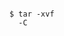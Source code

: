 <!-- usedin: [ _includes/_inlines/AddOns/common/database-backups/database-backups_restore-backup-v1.md] -->

```

$ tar -xvf 
  -C 
 

```
